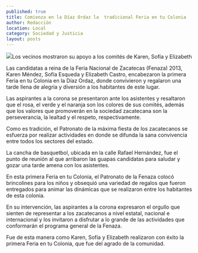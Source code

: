 ```yaml
---
published: true
title: Comienza en la Díaz Ordaz la  tradicional Feria en tu Colonia
author: Redacción
location: Local
category: Sociedad y Justicia
layout: posts
---
```


![](http://i.imgur.com/o51zjCbm.jpg)Los vecinos mostraron su apoyo a los comités de Karen, Sofía y Elizabeth 

Las candidatas a reina de la Feria Nacional de Zacatecas (Fenaza) 2013, Karen Méndez, Sofía Esqueda y Elizabeth Castro, encabezaron la primera Feria en tu Colonia en la Díaz Ordaz, donde convivieron y regalaron una tarde llena de alegría y diversión a los habitantes de este lugar.

Las aspirantes a la corona se presentaron ante los asistentes y resaltaron que el rosa, el verde y el naranja son los colores de sus comités, además que los valores que promoverán en la sociedad zacatecana son la perseverancia, la lealtad y el respeto, respectivamente.

Como es tradición, el Patronato de la máxima fiesta de los zacatecanos se esfuerza por realizar actividades en donde se difunda la sana convivencia entre todos los sectores del estado.

La cancha de basquetbol, ubicada en la calle Rafael Hernández, fue el punto de reunión al que arribaron las guapas candidatas para saludar y gozar una tarde amena con los asistentes.

En esta primera Feria en tu Colonia, el Patronato de la Fenaza colocó brincolines para los niños y obsequió una variedad de regalos que fueron entregados para animar las dinámicas que se realizaron entre los habitantes de esta colonia.

En su intervención, las aspirantes a la corona expresaron el orgullo que sienten de representar a los zacatecanos a nivel estatal, nacional e internacional y los invitaron a disfrutar a lo grande de las actividades que conformarán el  programa general de la Fenaza.

Fue de esta manera como Karen, Sofía y Elizabeth realizaron con éxito la primera Feria en tu Colonia, que fue del agrado de la comunidad.
